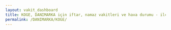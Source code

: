 ```yaml
---
layout: vakit_dashboard
title: KOGE, DANIMARKA için iftar, namaz vakitleri ve hava durumu - ilçe/eyalet seç
permalink: /DANIMARKA/KOGE/
---
```


<script type="text/javascript">
  var GLOBAL_COUNTRY = 'DANIMARKA';
  var GLOBAL_CITY = 'KOGE';
  var GLOBAL_STATE = '';
  var lat = 72;
  var lon = 21;
</script>

